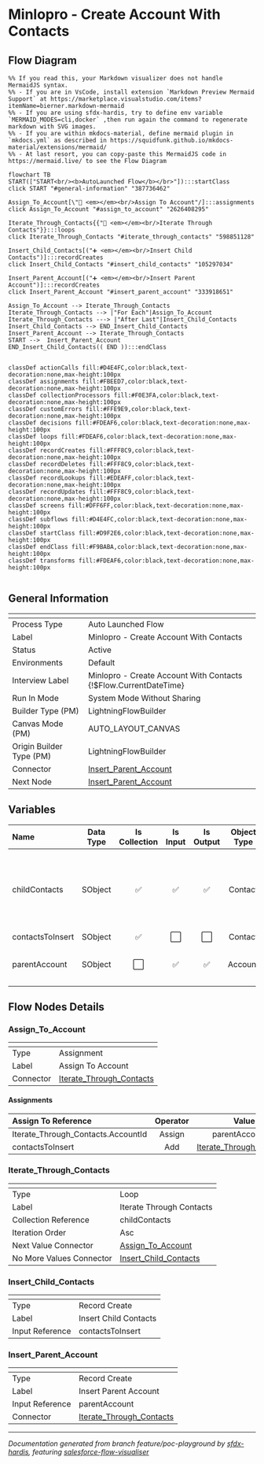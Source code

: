 # Minlopro - Create Account With Contacts

## Flow Diagram

```mermaid
%% If you read this, your Markdown visualizer does not handle MermaidJS syntax.
%% - If you are in VsCode, install extension `Markdown Preview Mermaid Support` at https://marketplace.visualstudio.com/items?itemName=bierner.markdown-mermaid
%% - If you are using sfdx-hardis, try to define env variable `MERMAID_MODES=cli,docker` ,then run again the command to regenerate markdown with SVG images.
%% - If you are within mkdocs-material, define mermaid plugin in `mkdocs.yml` as described in https://squidfunk.github.io/mkdocs-material/extensions/mermaid/
%% - At last resort, you can copy-paste this MermaidJS code in https://mermaid.live/ to see the Flow Diagram

flowchart TB
START(["START<br/><b>AutoLaunched Flow</b></br>"]):::startClass
click START "#general-information" "387736462"

Assign_To_Account[\"🟰 <em></em><br/>Assign To Account"/]:::assignments
click Assign_To_Account "#assign_to_account" "2626408295"

Iterate_Through_Contacts{{"🔁 <em></em><br/>Iterate Through Contacts"}}:::loops
click Iterate_Through_Contacts "#iterate_through_contacts" "598851128"

Insert_Child_Contacts[("➕ <em></em><br/>Insert Child Contacts")]:::recordCreates
click Insert_Child_Contacts "#insert_child_contacts" "105297034"

Insert_Parent_Account[("➕ <em></em><br/>Insert Parent Account")]:::recordCreates
click Insert_Parent_Account "#insert_parent_account" "333918651"

Assign_To_Account --> Iterate_Through_Contacts
Iterate_Through_Contacts --> |"For Each"|Assign_To_Account
Iterate_Through_Contacts ---> |"After Last"|Insert_Child_Contacts
Insert_Child_Contacts --> END_Insert_Child_Contacts
Insert_Parent_Account --> Iterate_Through_Contacts
START -->  Insert_Parent_Account
END_Insert_Child_Contacts(( END )):::endClass


classDef actionCalls fill:#D4E4FC,color:black,text-decoration:none,max-height:100px
classDef assignments fill:#FBEED7,color:black,text-decoration:none,max-height:100px
classDef collectionProcessors fill:#F0E3FA,color:black,text-decoration:none,max-height:100px
classDef customErrors fill:#FFE9E9,color:black,text-decoration:none,max-height:100px
classDef decisions fill:#FDEAF6,color:black,text-decoration:none,max-height:100px
classDef loops fill:#FDEAF6,color:black,text-decoration:none,max-height:100px
classDef recordCreates fill:#FFF8C9,color:black,text-decoration:none,max-height:100px
classDef recordDeletes fill:#FFF8C9,color:black,text-decoration:none,max-height:100px
classDef recordLookups fill:#EDEAFF,color:black,text-decoration:none,max-height:100px
classDef recordUpdates fill:#FFF8C9,color:black,text-decoration:none,max-height:100px
classDef screens fill:#DFF6FF,color:black,text-decoration:none,max-height:100px
classDef subflows fill:#D4E4FC,color:black,text-decoration:none,max-height:100px
classDef startClass fill:#D9F2E6,color:black,text-decoration:none,max-height:100px
classDef endClass fill:#F9BABA,color:black,text-decoration:none,max-height:100px
classDef transforms fill:#FDEAF6,color:black,text-decoration:none,max-height:100px


```

<!-- Flow description -->

## General Information

|<!-- -->|<!-- -->|
|:---|:---|
|Process Type| Auto Launched Flow|
|Label|Minlopro - Create Account With Contacts|
|Status|Active|
|Environments|Default|
|Interview Label|Minlopro - Create Account With Contacts {!$Flow.CurrentDateTime}|
|Run In Mode| System Mode Without Sharing|
| Builder Type (PM)|LightningFlowBuilder|
| Canvas Mode (PM)|AUTO_LAYOUT_CANVAS|
| Origin Builder Type (PM)|LightningFlowBuilder|
|Connector|[Insert_Parent_Account](#insert_parent_account)|
|Next Node|[Insert_Parent_Account](#insert_parent_account)|


## Variables

|Name|Data Type|Is Collection|Is Input|Is Output|Object Type|Description|
|:-- |:--:|:--:|:--:|:--:|:--:|:--  |
|childContacts|SObject|✅|✅|✅|Contact|Child Contact SObject records to upsert and link to parent Account.|
|contactsToInsert|SObject|✅|⬜|⬜|Contact|<!-- -->|
|parentAccount|SObject|⬜|✅|✅|Account|Account SObject record to Upsert.|


## Flow Nodes Details

### Assign_To_Account

|<!-- -->|<!-- -->|
|:---|:---|
|Type|Assignment|
|Label|Assign To Account|
|Connector|[Iterate_Through_Contacts](#iterate_through_contacts)|


#### Assignments

|Assign To Reference|Operator|Value|
|:-- |:--:|:--: |
|Iterate_Through_Contacts.AccountId| Assign|parentAccount.Id|
|contactsToInsert| Add|[Iterate_Through_Contacts](#iterate_through_contacts)|




### Iterate_Through_Contacts

|<!-- -->|<!-- -->|
|:---|:---|
|Type|Loop|
|Label|Iterate Through Contacts|
|Collection Reference|childContacts|
|Iteration Order|Asc|
|Next Value Connector|[Assign_To_Account](#assign_to_account)|
|No More Values Connector|[Insert_Child_Contacts](#insert_child_contacts)|


### Insert_Child_Contacts

|<!-- -->|<!-- -->|
|:---|:---|
|Type|Record Create|
|Label|Insert Child Contacts|
|Input Reference|contactsToInsert|


### Insert_Parent_Account

|<!-- -->|<!-- -->|
|:---|:---|
|Type|Record Create|
|Label|Insert Parent Account|
|Input Reference|parentAccount|
|Connector|[Iterate_Through_Contacts](#iterate_through_contacts)|






___

_Documentation generated from branch feature/poc-playground by [sfdx-hardis](https://sfdx-hardis.cloudity.com), featuring [salesforce-flow-visualiser](https://github.com/toddhalfpenny/salesforce-flow-visualiser)_